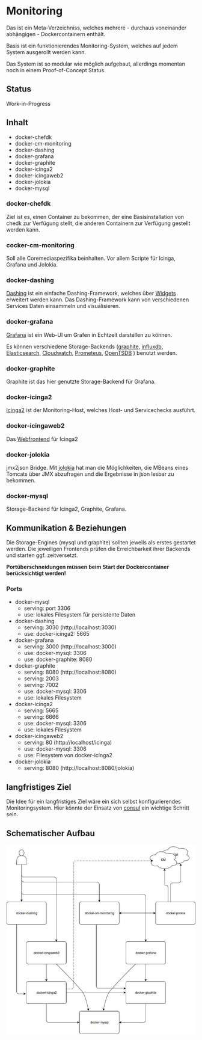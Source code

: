 # Monitoring

Das ist ein Meta-Verzeichniss, welches mehrere - durchaus voneinander abhängigen - Dockercontainern enthält.

Basis ist ein funktionierendes Monitoring-System, welches auf jedem System ausgerollt werden kann. 

Das System ist so modular wie möglich aufgebaut, allerdings momentan noch in einem Proof-of-Concept Status.

## Status

Work-in-Progress

## Inhalt

 - docker-chefdk
 - docker-cm-monitoring
 - docker-dashing
 - docker-grafana
 - docker-graphite
 - docker-icinga2
 - docker-icingaweb2
 - docker-jolokia
 - docker-mysql

### docker-chefdk

Ziel ist es, einen Container zu bekommen, der eine Basisinstallation von chedk zur Verfügung stellt, die anderen Containern zur Verfügung gestellt werden kann.

### cocker-cm-monitoring

Soll alle Coremediaspezifika beinhalten. Vor allem Scripte für Icinga, Grafana und Jolokia.

### docker-dashing

[Dashing](http://dashing.io/) ist ein einfache Dashing-Framework, welches über [Widgets](https://github.com/Shopify/dashing/wiki/Additional-Widgets) erweitert werden kann.
Das Dashing-Framework kann von verschiedenen Services Daten einsammeln und visualisieren.

### docker-grafana

[Grafana](http://grafana.org/) ist ein Web-UI um Grafen in Echtzeit darstellen zu können.

Es können verschiedene Storage-Backends ([graphite](http://graphite.readthedocs.org/en/latest/), [influxdb](https://influxdata.com/), [Elasticsearch](https://www.elastic.co/products/elasticsearch), [Cloudwatch](https://aws.amazon.com/de/cloudwatch/), [Prometeus](https://prometheus.io/), [OpenTSDB](http://opentsdb.net/) ) benutzt werden.

### docker-graphite

Graphite ist das hier genutzte Storage-Backend für Grafana.

### docker-icinga2

[Icinga2](https://www.icinga.org/products/icinga-2/) ist der Monitoring-Host, welches Host- und Servicechecks ausführt.

### docker-icingaweb2

Das [Webfrontend](https://www.icinga.org/products/screenshots/icinga-web-2/) für Icinga2

### docker-jolokia

jmx2json Bridge.
Mit [jolokia](https://jolokia.org/) hat man die Möglichkeiten, die MBeans eines Tomcats über JMX abzufragen und die Ergebnisse in json lesbar zu bekommen.

### docker-mysql

Storage-Backend für Icinga2, Graphite, Grafana.

## Kommunikation & Beziehungen

Die Storage-Engines (mysql und graphite) sollten jeweils als erstes gestartet werden.
Die jeweiligen Frontends prüfen die Erreichbarkeit ihrer Backends und starten ggf. zeitversetzt. 

**Portüberschneidungen müssen beim Start der Dockercontainer berücksichtigt werden!**

### Ports
 - docker-mysql
      - serving: port 3306
      - use: lokales Filesystem für persistente Daten
 - docker-dashing
      - serving: 3030 (http://localhost:3030)
      - use: docker-icinga2: 5665
 - docker-grafana
      - serving: 3000 (http://localhost:3000)
      - use: docker-mysql: 3306
      - use: docker-graphite: 8080
 - docker-graphite
      - serving: 8080 (http://localhost:8080)
      - serving: 2003
      - serving: 7002
      - use: docker-mysql: 3306
      - use: lokales Filesystem 
 - docker-icinga2
      - serving: 5665
      - serving: 6666
      - use: docker-mysql: 3306
      - use: lokales Filesystem 
 - docker-icingaweb2
      - serving: 80 (http://localhost/icinga)
      - use: docker-mysql: 3306
      - use: Filesystem von docker-icinga2
 - docker-jolokia
      - serving: 8080 (http://localhost:8080/jolokia)

## langfristiges Ziel

Die Idee für ein langfristiges Ziel wäre ein sich selbst konfigurierendes Monitoringsystem.
Hier könnte der Einsatz von [consul](https://www.consul.io/) ein wichtige Schritt sein.

## Schematischer Aufbau
![schema](schema.jpg "Schematischer aufbau und Kommunikationsbeziehung")
